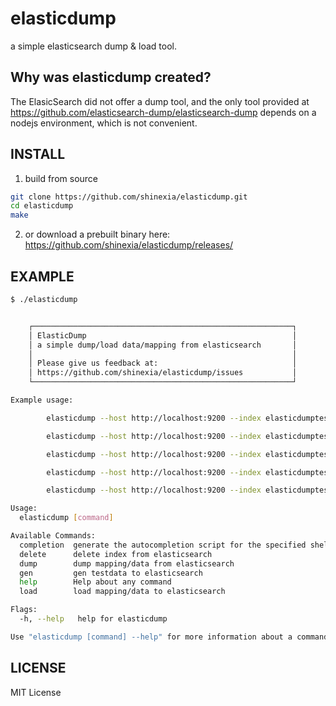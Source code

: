 # elasticdump

a simple elasticsearch dump & load tool. 

## Why was elasticdump created?

The ElasicSearch did not offer a dump tool, and the only tool provided at <https://github.com/elasticsearch-dump/elasticsearch-dump> depends on a nodejs environment, which is not convenient.

## INSTALL


1. build from source

``` bash
git clone https://github.com/shinexia/elasticdump.git
cd elasticdump
make
```

2. or download a prebuilt binary here: https://github.com/shinexia/elasticdump/releases/


## EXAMPLE

``` bash
$ ./elasticdump 


    ┌──────────────────────────────────────────────────────────┐
    │ ElasticDump                                              │
    │ a simple dump/load data/mapping from elasticsearch       │
    │                                                          │
    │ Please give us feedback at:                              │
    │ https://github.com/shinexia/elasticdump/issues           │
    └──────────────────────────────────────────────────────────┘

Example usage:

        elasticdump --host http://localhost:9200 --index elasticdumptest gen  testdata -v=10

        elasticdump --host http://localhost:9200 --index elasticdumptest dump mapping

        elasticdump --host http://localhost:9200 --index elasticdumptest dump data -v=4

        elasticdump --host http://localhost:9200 --index elasticdumptest load mapping --delete

        elasticdump --host http://localhost:9200 --index elasticdumptest load data

Usage:
  elasticdump [command]

Available Commands:
  completion  generate the autocompletion script for the specified shell
  delete      delete index from elasticsearch
  dump        dump mapping/data from elasticsearch
  gen         gen testdata to elasticsearch
  help        Help about any command
  load        load mapping/data to elasticsearch

Flags:
  -h, --help   help for elasticdump

Use "elasticdump [command] --help" for more information about a command.

```

## LICENSE

MIT License
